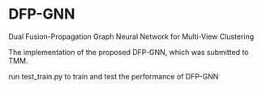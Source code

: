 # DFP-GNN
Dual Fusion-Propagation Graph Neural Network for Multi-View Clustering

The implementation of the proposed DFP-GNN, which was submitted to TMM.


run test_train.py to train and test the performance of DFP-GNN
